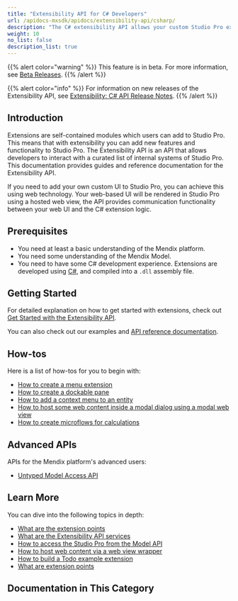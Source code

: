 ```yaml
---
title: "Extensibility API for C# Developers"
url: /apidocs-mxsdk/apidocs/extensibility-api/csharp/
description: "The C# extensibility API allows your custom Studio Pro extensions developed in C# to interact with some internal services of Studio Pro."
weight: 10
no_list: false
description_list: true
---
```


{{% alert color="warning" %}}
This feature is in beta. For more information, see [Beta Releases](/releasenotes/beta-features/).
{{% /alert %}}

{{% alert color="info" %}}
For information on new releases of the Extensibility API, see [Extensibility: C# API Release Notes](/releasenotes/studio-pro/csharp-extensibility-api/).
{{% /alert %}}

## Introduction

Extensions are self-contained modules which users can add to Studio Pro. This means that with extensibility you can add new features and functionality to Studio Pro. The Extensibility API is an API that allows developers to interact with a curated list of internal systems of Studio Pro. This documentation provides guides and reference documentation for the Extensibility API.

If you need to add your own custom UI to Studio Pro, you can achieve this using web technology. Your web-based UI will be rendered in Studio Pro using a hosted web view, the API provides communication functionality between your web UI and the C# extension logic.

## Prerequisites

* You need at least a basic understanding of the Mendix platform.
* You need some understanding of the Mendix Model.
* You need to have some C# development experience. Extensions are developed using [C#](https://docs.microsoft.com/en-us/dotnet/), and compiled into a `.dll` assembly file.

## Getting Started

For detailed explanation on how to get started with extensions, check out [Get Started with the Extensibility API](/apidocs-mxsdk/apidocs/extensibility-api/csharp/getting-started/).

You can also check out our examples and [API reference documentation](https://github.com/mendix/ExtensionAPI-Samples).

## How-tos

Here is a list of how-tos for you to begin with:

* [How to create a menu extension](/apidocs-mxsdk/apidocs/extensibility-api/csharp/create-menu-extension/)
* [How to create a dockable pane](/apidocs-mxsdk/apidocs/extensibility-api/csharp/create-dockable-pane-extension/)
* [How to add a context menu to an entity](/apidocs-mxsdk/apidocs/extensibility-api/csharp/create-context-menu/)
* [How to host some web content inside a modal dialog using a modal web view](/apidocs-mxsdk/apidocs/extensibility-api/csharp/create-modal-web-view/)
* [How to create microflows for calculations](/apidocs-mxsdk/apidocs/extensibility-api/csharp/create-microflows-for-calculations/)

## Advanced APIs

APIs for the Mendix platform's advanced users:

* [Untyped Model Access API](/apidocs-mxsdk/apidocs/extensibility-api/csharp/extensibility-api-howtos/untyped-model-access-api/)

## Learn More

You can dive into the following topics in depth:

* [What are the extension points](/apidocs-mxsdk/apidocs/extensibility-api/csharp/extensionpoints_intro/)
* [What are the Extensibility API services](/apidocs-mxsdk/apidocs/extensibility-api/csharp/introductions/services/)
* [How to access the Studio Pro from the Model API](/apidocs-mxsdk/apidocs/extensibility-api/csharp/interact-with-model-api/)
* [How to host web content via a web view wrapper](/apidocs-mxsdk/apidocs/extensibility-api/csharp/introductions/web-views/)
* [How to build a Todo example extension](/apidocs-mxsdk/apidocs/extensibility-api/csharp/extensibility-api-howtos/build-todo-example-extension/)
* [What are extension points](/apidocs-mxsdk/apidocs/extensibility-api/csharp/extensionpoints_intro/)

## Documentation in This Category
